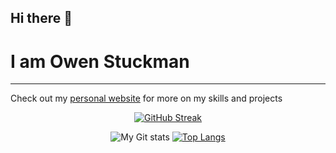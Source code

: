 ## Hi there 👋

# I am Owen Stuckman



---
Check out my [personal website](https://owenstuckman.co) for more on my skills and projects

<div align = 'center'>
  <a href="https://git.io/streak-stats"><img src="https://streak-stats.demolab.com?user=owenstuckman&theme=gruvbox&border_radius=6.3" alt="GitHub Streak" /></a>
  
  ![My Git stats](https://github-readme-stats.vercel.app/api?username=owenstuckman&show_icons=true&theme=gruvbox&hide_rank=true&hide=stars) 
  [![Top Langs](https://github-readme-stats.vercel.app/api/top-langs/?username=owenstuckman&hide=ShaderLab,HLSL&layout=compact&theme=gruvbox)](https://github.com/owenstuckman/github-readme-stats)
</div>

<!--
**owenstuckman/owenstuckman** is a ✨ _special_ ✨ repository because its `README.md` (this file) appears on your GitHub profile.

Here are some ideas to get you started:

- 🔭 I’m currently working on ...
- 🌱 I’m currently learning ...
- 👯 I’m looking to collaborate on ...
- 🤔 I’m looking for help with ...
- 💬 Ask me about ...
- 📫 How to reach me: ...
- 😄 Pronouns: ...
- ⚡ Fun fact: ...
-->
